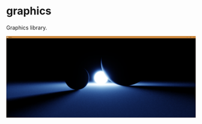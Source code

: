 # graphics
Graphics library.

![Sample Image](https://github.com/modanhan/graphics/blob/master/GI-2.PNG)
